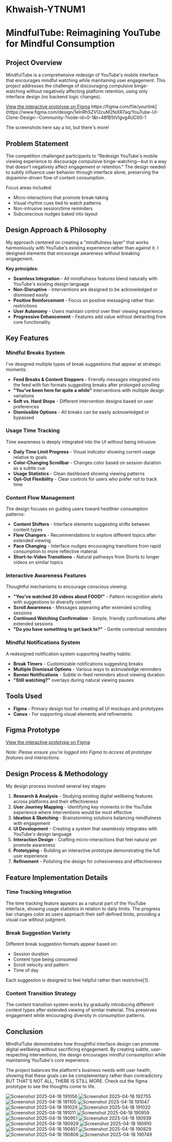 # Khwaish-YTNUM1

# MindfulTube: Reimagining YouTube for Mindful Consumption

## Project Overview

MindfulTube is a comprehensive redesign of YouTube's mobile interface that encourages mindful watching while maintaining user engagement. This project addresses the challenge of discouraging compulsive binge-watching without negatively affecting platform retention, using only interface design (no backend logic changes).

[View the interactive prototype on Figma]([https://figma.com/file/yourlink](https://www.figma.com/design/1elnRhSZVI2cuM2feXR7aq/YouTube-UI-Clone-Design--Community-?node-id=0-1&t=48fB5tVIgvg4UC00-1))
https://figma.com/file/yourlink](https://www.figma.com/design/1elnRhSZVI2cuM2feXR7aq/YouTube-UI-Clone-Design--Community-?node-id=0-1&t=48fB5tVIgvg4UC00-1

The screenshots here say a lot, but there's more!

## Problem Statement

The competition challenged participants to "Redesign YouTube's mobile viewing experience to discourage compulsive binge-watching—but in a way that doesn't negatively affect engagement or retention." The design needed to subtly influence user behavior through interface alone, preserving the dopamine-driven flow of content consumption.

Focus areas included:
- Micro-interactions that promote break-taking
- Visual rhythm cues tied to watch patterns
- Non-intrusive session/time reminders
- Subconscious nudges baked into layout

## Design Approach & Philosophy

My approach centered on creating a "mindfulness layer" that works harmoniously with YouTube's existing experience rather than against it. I designed elements that encourage awareness without breaking engagement.

**Key principles:**

- **Seamless Integration** - All mindfulness features blend naturally with YouTube's existing design language
- **Non-Disruptive** - Interventions are designed to be acknowledged or dismissed easily
- **Positive Reinforcement** - Focus on positive messaging rather than restrictions
- **User Autonomy** - Users maintain control over their viewing experience
- **Progressive Enhancement** - Features add value without detracting from core functionality

## Key Features

### Mindful Breaks System

I've designed multiple types of break suggestions that appear at strategic moments:

- **Feed Breaks & Content Stoppers** - Friendly messages integrated into the feed with fun formats suggesting breaks after prolonged scrolling
- **"You've been here for quite a while"** interventions with multiple design variations
- **Soft vs. Hard Stops** - Different intervention designs based on user preferences
- **Dismissible Options** - All breaks can be easily acknowledged or bypassed

### Usage Time Tracking

Time awareness is deeply integrated into the UI without being intrusive:

- **Daily Time Limit Progress** - Visual indicator showing current usage relative to goals
- **Color-Changing Scrollbar** - Changes color based on session duration as a subtle cue
- **Usage Statistics** - Clean dashboard showing viewing patterns
- **Opt-Out Flexibility** - Clear controls for users who prefer not to track time

### Content Flow Management

The design focuses on guiding users toward healthier consumption patterns:

- **Content Shifters** - Interface elements suggesting shifts between content types
- **Flow Changers** - Recommendations to explore different topics after extended viewing
- **Pace Changing** - Interface nudges encouraging transitions from rapid consumption to more reflective material
- **Short-to-Video Transitions** - Natural pathways from Shorts to longer videos on similar topics

### Interactive Awareness Features

Thoughtful mechanisms to encourage conscious viewing:

- **"You've watched 20 videos about FOOD!"** - Pattern recognition alerts with suggestions to diversify content
- **Scroll Awareness** - Messages appearing after extended scrolling sessions
- **Continued Watching Confirmation** - Simple, friendly confirmations after extended sessions
- **"Do you have something to get back to?"** - Gentle contextual reminders

### Mindful Notifications System

A redesigned notification system supporting healthy habits:

- **Break Timers** - Customizable notifications suggesting breaks
- **Multiple Dismissal Options** - Various ways to acknowledge reminders
- **Banner Notifications** - Subtle in-feed reminders about viewing duration
- **"Still watching?"** overlays during natural viewing pauses

## Tools Used

- **Figma** - Primary design tool for creating all UI mockups and prototypes
- **Canva** - For supporting visual elements and refinements

## Figma Prototype

[View the interactive prototype on Figma]([https://figma.com/file/yourlink](https://www.figma.com/design/1elnRhSZVI2cuM2feXR7aq/YouTube-UI-Clone-Design--Community-?node-id=0-1&t=48fB5tVIgvg4UC00-1))

*Note: Please ensure you're logged into Figma to access all prototype features and interactions.*

## Design Process & Methodology

My design process involved several key stages:

1. **Research & Analysis** - Studying existing digital wellbeing features across platforms and their effectiveness
2. **User Journey Mapping** - Identifying key moments in the YouTube experience where interventions would be most effective
3. **Ideation & Sketching** - Brainstorming solutions balancing mindfulness with engagement
4. **UI Development** - Creating a system that seamlessly integrates with YouTube's design language
5. **Interaction Design** - Crafting micro-interactions that feel natural yet promote awareness
6. **Prototyping** - Building an interactive prototype demonstrating the full user experience
7. **Refinement** - Polishing the design for cohesiveness and effectiveness

## Feature Implementation Details

### Time Tracking Integration

The time tracking feature appears as a natural part of the YouTube interface, showing usage statistics in relation to daily limits. The progress bar changes color as users approach their self-defined limits, providing a visual cue without judgment.

### Break Suggestion Variety

Different break suggestion formats appear based on:
- Session duration
- Content type being consumed
- Scroll velocity and pattern
- Time of day

Each suggestion is designed to feel helpful rather than restrictive[1].

### Content Transition Strategy

The content transition system works by gradually introducing different content types after extended viewing of similar material. This preserves engagement while encouraging diversity in consumption patterns.

## Conclusion

MindfulTube demonstrates how thoughtful interface design can promote digital wellbeing without sacrificing engagement. By creating subtle, user-respecting interventions, the design encourages mindful consumption while maintaining YouTube's core experience.

The project balances the platform's business needs with user health, showing that these goals can be complementary rather than contradictory. BUT THAT'S NOT ALL, THERE IS STILL MORE.
Check out the figma prototype to see the thoughts come to life.

![Screenshot 2025-04-18 191056](https://github.com/user-attachments/assets/04e539a8-04a5-41cf-b6e8-052f19054fa2)
![Screenshot 2025-04-18 192755](https://github.com/user-attachments/assets/c34487bb-c674-4ac5-86eb-f9f81e95b16f)
![Screenshot 2025-04-18 191105](https://github.com/user-attachments/assets/995ab861-3043-45b6-a1e5-99277f2beafa)
![Screenshot 2025-04-18 191047](https://github.com/user-attachments/assets/3761e6e8-9830-4504-a011-debfd35f7a26)
![Screenshot 2025-04-18 191029](https://github.com/user-attachments/assets/51c61790-3ec0-4494-b1ad-5153582f942a)
![Screenshot 2025-04-18 191020](https://github.com/user-attachments/assets/8166b21c-0124-4fc3-a9ef-2c25dd737409)
![Screenshot 2025-04-18 191011](https://github.com/user-attachments/assets/a9e1532f-59fb-4b9e-8705-8b4c0f1eb617)
![Screenshot 2025-04-18 190959](https://github.com/user-attachments/assets/45d7a1bd-bc6e-453c-a178-0876b3b1bdb2)
![Screenshot 2025-04-18 190951](https://github.com/user-attachments/assets/148b06ef-2646-46c7-b159-8863aabd397a)
![Screenshot 2025-04-18 190939](https://github.com/user-attachments/assets/d741b46a-c6e1-4ae2-8fbf-3c852dc246c6)
![Screenshot 2025-04-18 190929](https://github.com/user-attachments/assets/6595eb6c-9c3d-435b-ba97-af00238665a4)
![Screenshot 2025-04-18 190910](https://github.com/user-attachments/assets/1c7098f6-5e9b-40b7-a04a-d1fdf7b8a2b5)
![Screenshot 2025-04-18 190851](https://github.com/user-attachments/assets/c00ed9ab-ac6a-4e92-9b55-3b90bb73bbbe)
![Screenshot 2025-04-18 190829](https://github.com/user-attachments/assets/a7dd109f-ac36-445d-9dc1-9cae32d90aca)
![Screenshot 2025-04-18 190806](https://github.com/user-attachments/assets/0882fe78-069b-4de0-bba8-48c563f43122)
![Screenshot 2025-04-18 190749](https://github.com/user-attachments/assets/20388c9c-d38a-41b2-a1f4-a4791241fb85)
